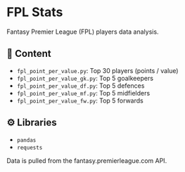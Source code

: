 # FPL Stats

Fantasy Premier League (FPL) players data analysis.

## 📂 Content

- `fpl_point_per_value.py`: Top 30 players (points / value)
- `fpl_point_per_value_gk.py`: Top 5 goalkeepers
- `fpl_point_per_value_df.py`: Top 5 defences
- `fpl_point_per_value_mf.py`: Top 5 midfielders
- `fpl_point_per_value_fw.py`: Top 5 forwards

## ⚙️ Libraries

- `pandas`
- `requests`

Data is pulled from the fantasy.premierleague.com API.